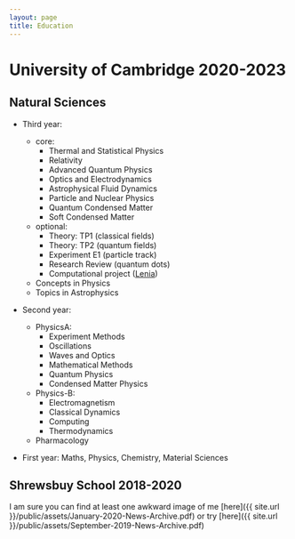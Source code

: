 ```yaml
---
layout: page
title: Education
---
```


# University of Cambridge 2020-2023

## Natural Sciences
- Third year: 
  - core:
    * Thermal and Statistical Physics 
    * Relativity
    * Advanced Quantum Physics
    * Optics and Electrodynamics
    * Astrophysical Fluid Dynamics
    * Particle and Nuclear Physics
    * Quantum Condensed Matter
    * Soft Condensed Matter
  - optional:
    * Theory: TP1 (classical fields)
    * Theory: TP2 (quantum fields)
    * Experiment E1 (particle track)
    * Research Review (quantum dots)
    * Computational project ([Lenia](https://github.com/AprilSweettooth/PartII-Computing-Project))
  - Concepts in Physics
  - Topics in Astrophysics

- Second year: 
  - PhysicsA: 
    * Experiment Methods
    * Oscillations
    * Waves and Optics
    * Mathematical Methods
    * Quantum Physics
    * Condensed Matter Physics
  - Physics-B:
    * Electromagnetism
    * Classical Dynamics
    * Computing
    * Thermodynamics
  - Pharmacology

- First year: Maths, Physics, Chemistry, Material Sciences

## Shrewsbuy School 2018-2020

I am sure you can find at least one awkward image of me [here]({{ site.url }}/public/assets/January-2020-News-Archive.pdf) or try [here]({{ site.url }}/public/assets/September-2019-News-Archive.pdf) 

